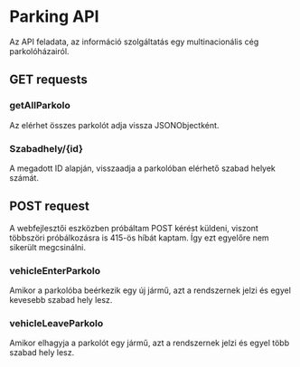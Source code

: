 # Parking API

Az API feladata, az információ szolgáltatás egy multinacionális cég parkolóházairól.

## GET requests

### getAllParkolo
Az elérhet összes parkolót adja vissza JSONObjectként.

### Szabadhely/{id}
A megadott ID alapján, visszaadja a parkolóban elérhető szabad helyek számát.
## POST request
A webfejlesztői eszközben próbáltam POST kérést küldeni, viszont többszöri próbálkozásra is 415-ös híbát kaptam. Így ezt egyelőre nem sikerült megcsinálni.
### vehicleEnterParkolo
Amikor a parkolóba beérkezik egy új jármű, azt a rendszernek jelzi és egyel kevesebb szabad hely lesz.
### vehicleLeaveParkolo
Amikor elhagyja a parkolót egy jármű, azt a rendszernek jelzi és egyel több szabad hely lesz.